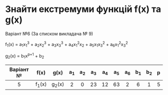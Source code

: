 # Знайти екстремуми функцій f(x) та g(x)

Варіант №6 (За списком викладача № 9)

<p>f<sub>1</sub>(x) = 
a<sub>1</sub>x<sub>1</sub><sup>3</sup> + a<sub>2</sub>x<sub>2</sub><sup>3</sup> + 
a<sub>3</sub>x<sub>3</sub><sup>3</sup> + a<sub>4</sub>x<sub>1</sub><sup>2</sup>x<sub>2</sub> + 
a<sub>5</sub>x<sub>1</sub>x<sub>3</sub><sup>2</sup> + a<sub>6</sub>x<sub>1</sub><sup>2</sup>x<sub>3</sub><sup>2</sup></p>

<p>g<sub>2</sub>(x) = b<sub>1</sub>x<sup>p+1</sup> + b<sub>2</sub></p>


| Варіант № |  f(x) |  g(x) | a<sub>1</sub> | a<sub>2</sub> | a<sub>3</sub> | a<sub>4</sub> | a<sub>5</sub> | a<sub>6</sub> | b<sub>1</sub> | b<sub>2</sub> | p |
|:---------:|:-----:|:-----:|:--:|:--:|:--:|:--:|:--:|:--:|:--:|:--:|:-:|
|     5     | f<sub>1</sub>(x) | g<sub>2</sub>(x) |  2 |  0 | 23 | 12 | 63 |  2 |  6 |  1 | 5 |

